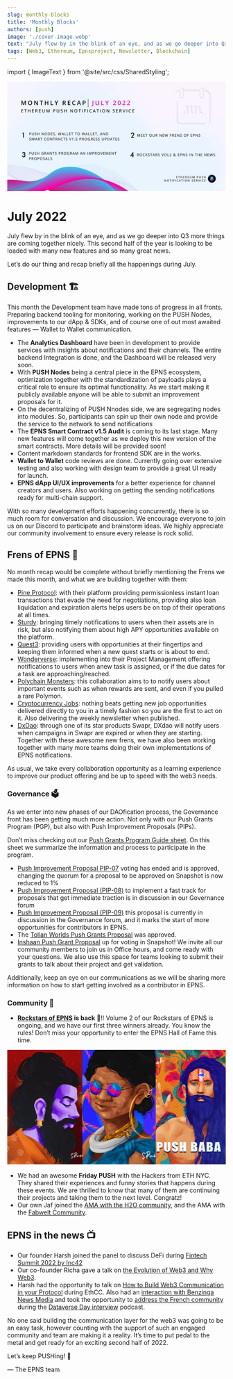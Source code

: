 ```yaml
---
slug: monthly-blocks
title: 'Monthly Blocks'
authors: [push]
image: './cover-image.webp'
text: "July flew by in the blink of an eye, and as we go deeper into Q3 more things are coming together nicely. This second half of the year is looking to be loaded with many new features and so many great news."
tags: [Web3, Ethereum, Epnsproject, Newsletter, Blockchain]
---
```

import { ImageText } from '@site/src/css/SharedStyling';

![Cover image of Monthly Blocks](./cover-image.webp)

<!--truncate-->

<!--customheaderpoint-->
# July 2022

July flew by in the blink of an eye, and as we go deeper into Q3 more things are coming together nicely. This second half of the year is looking to be loaded with many new features and so many great news.

Let’s do our thing and recap briefly all the happenings during July.

## Development 🏗️
This month the Development team have made tons of progress in all fronts. Preparing backend tooling for monitoring, working on the PUSH Nodes, improvements to our dApp & SDKs, and of course one of out most awaited features — Wallet to Wallet communication.

- The <b>Analytics Dashboard</b> have been in development to provide services with insights about notifications and their channels. The entire backend Integration is done, and the Dashboard will be released very soon.
- With <b>PUSH Nodes</b> being a central piece in the EPNS ecosystem, optimization together with the standardization of payloads plays a critical role to ensure its optimal functionality. As we start making it publicly available anyone will be able to submit an improvement proposals for it.
- On the decentralizing of PUSH Nnodes side, we are segregating nodes into modules. So, participants can spin up their own node and provide the service to the network to send notifications
- The <b>EPNS Smart Contract v1.5 Audit</b> is coming to its last stage. Many new features will come together as we deploy this new version of the smart contracts. More details will be provided soon!
- Content markdown standards for frontend SDK are in the works.
- <b>Wallet to Wallet</b> code reviews are done. Currently going over extensive testing and also working with design team to provide a great UI ready for launch.
- <b>EPNS dApp UI/UX improvements</b> for a better experience for channel creators and users. Also working on getting the sending notifications ready for multi-chain support.

With so many development efforts happening concurrently, there is so much room for conversation and discussion. We encourage everyone to join us on our Discord to participate and brainstorm ideas. We highly appreciate our community involvement to ensure every release is rock solid.


## Frens of EPNS 🎎
No month recap would be complete without briefly mentioning the Frens we made this month, and what we are building together with them:

- [Pine Protocol](https://twitter.com/epnsproject/status/1542553551901278211?s=20&t=GXkfWyIHO3c6E6AObcN6ag): with their platform providing permissionless instant loan transactions that evade the need for negotiations, providing also loan liquidation and expiration alerts helps users be on top of their operations at all times.
- [Sturdy](https://twitter.com/epnsproject/status/1544728385733070854?s=20&t=ig7MxT6oSokwEmRJit6vSw): bringing timely notifications to users when their assets are in risk, but also notifying them about high APY opportunities available on the platform.
- [Quest3](https://twitter.com/epnsproject/status/1546543616570433537?s=20&t=bjnec1ShgYxUwKg9uy5oQQ&utm_source=substack&utm_medium=email): providing users with opportunities at their fingertips and keeping them informed when a new quest starts or is about to end.
- [Wonderverse](https://twitter.com/epnsproject/status/1546902851976175616?s=20&t=5PBQj1Yka209QE2QTi620w): implementing into their Project Management offering notifications to users when anew task is assigned, or if the due dates for a task are approaching/reached.
- [Polychain Monsters](https://twitter.com/epnsproject/status/1550163713013186560?s=20&t=XZHLvLfunThtEKeKS5naPA): this collaboration aims to to notify users about important events such as when rewards are sent, and even if you pulled a rare Polymon.
- [Cryptocurrency Jobs](https://twitter.com/epnsproject/status/1552701299942367232?s=20&t=cd-LeFcxmiN7NQnZd9slqw): nothing beats getting new job opportunities delivered directly to you in a timely fashion so you are the first to act on it. Also delivering the weekly newsletter when published.
- [DxDao](https://twitter.com/epnsproject/status/1551979364711297024?s=20&t=E9URHHGWvFiYypn1o-2b8A): through one of its star products Swapr, DXdao will notify users when campaigns in Swapr are expired or when they are starting.
Together with these awesome new frens, we have also been working together with many more teams doing their own implementations of EPNS notifications.

As usual, we take every collaboration opportunity as a learning experience to improve our product offering and be up to speed with the web3 needs.

### Governance 🗳
As we enter into new phases of our DAOfication process, the Governance front has been getting much more action. Not only with our Push Grants Program (PGP), but also with Push Improvement Proposals (PIPs).

Don’t miss checking out our [Push Grants Program Guide sheet](https://twitter.com/epnsproject/status/1547989393776201728?s=20&t=AshoMd9O2JlvYJesW5pl4A&utm_source=substack&utm_medium=email). On this sheet we summarize the information and process to participate in the program.

- [Push Improvement Proposal PIP-07](https://snapshot.org/?utm_source=substack&utm_medium=email#/epns.eth/proposal/0x7ea992d02c29f19de6f95d9889e6643de52d0ffb0421ded86b52b47129998120) voting has ended and is approved, changing the quorum for a proposal to be approved on Snapshot is now reduced to 1%
- [Push Improvement Proposal (PIP-08)](https://gov.epns.io/t/pip-08-fast-tracking-of-pip-s-that-get-immediate-traction-into-snapshot/707/3?utm_source=substack&utm_medium=email) to implement a fast track for proposals that get immediate traction is in discussion in our Governance forum
- [Push Improvement Proposal (PIP-09)](https://gov.epns.io/t/pip-09-contributor-rewards-for-push-community-with-coordinape/725) this proposal is currently in discussion in the Governance forum, and it marks the start of more opportunities for contributors in EPNS.
- The [Tollan Worlds Push Grants Proposal](https://snapshot.org/?utm_source=substack&utm_medium=email#/epns.eth/proposal/0x91342f0578fec0dcecb29714802ccca24b59e6836665aba6542484bfd422d064) was approved.
- [Inshaan Push Grant Proposal](https://snapshot.org/?utm_source=substack&utm_medium=email#/epns.eth/proposal/0x806ef0fb1da52e0ea3dcad52ad6e0dcf255d4a6294fbdd7ad08f06c51b6266a0) up for voting in Snapshot!
We invite all our community members to join us in Office hours, and come ready with your questions. We also use this space for teams looking to submit their grants to talk about their project and get validation.

Additionally, keep an eye on our communications as we will be sharing more information on how to start getting involved as a contributor in EPNS.


### Community 🎪
- <b><a href='https://twitter.com/epnsproject/status/1541421138172977159?s=20&t=im07nJLlpEmhWljYo73dHA&utm_source=substack&utm_medium=email'>Rockstars of EPNS</a> is back</b> 🎸!! Volume 2 of our Rockstars of EPNS is ongoing, and we have our first three winners already. You know the rules! Don’t miss your opportunity to enter the EPNS Hall of Fame this time.

![Rockstars of EPNS Image](./image-1.webp)

- We had an awesome <b>Friday PUSH</b> with the Hackers from ETH NYC. They shared their experiences and funny stories that happens during these events. We are thrilled to know that many of them are continuing their projects and taking them to the next level. Congratz!
- Our own Jaf joined the [AMA with the H2O community](https://twitter.com/epnsproject/status/1547196646122868737?s=20&t=bjnec1ShgYxUwKg9uy5oQQ&utm_source=substack&utm_medium=email), and the AMA with the [Fabwelt Community](https://twitter.com/epnsproject/status/1548668845417693184?s=20&t=C1Iy_jXu3Euw3_EjuEUQ1Q).


## EPNS in the news 📺
- Our founder Harsh joined the panel to discuss DeFi during [Fintech Summit 2022 by Inc42](https://twitter.com/Inc42/status/1543136047097597952?s=20&t=Yokbod9s7xOsrWW-ecZaaA)
- Our co-founder Richa gave a talk on [the Evolution of Web3 and Why Web3](https://twitter.com/epnsproject/status/1549288145627144192?s=20&t=AshoMd9O2JlvYJesW5pl4A&utm_source=substack&utm_medium=email).
- Harsh had the opportunity to talk on [How to Build Web3 Communication in your Protocol](https://twitter.com/epnsproject/status/1550012700876574720?s=20&t=AshoMd9O2JlvYJesW5pl4A&utm_source=substack&utm_medium=email) during EthCC. Also had an [interaction with Benzinga News Media](https://twitter.com/epnsproject/status/1549756321574301696?s=20&t=AshoMd9O2JlvYJesW5pl4A&utm_source=substack&utm_medium=email) and took the opportunity to [address the French community](https://twitter.com/epnsproject/status/1551607830204932096?s=20&t=OtXprhXNd8rhw4AlXjfWeA&utm_source=substack&utm_medium=email) during the [Dataverse Day interview](https://twitter.com/epnsproject/status/1552348507063058433?s=20&t=OtXprhXNd8rhw4AlXjfWeA&utm_source=substack&utm_medium=email) podcast.

No one said building the communication layer for the web3 was going to be an easy task, however counting with the support of such an engaged community and team are making it a reality. It’s time to put pedal to the metal and get ready for an exciting second half of 2022.

Let’s keep PUSHing! 💪

— The EPNS team











